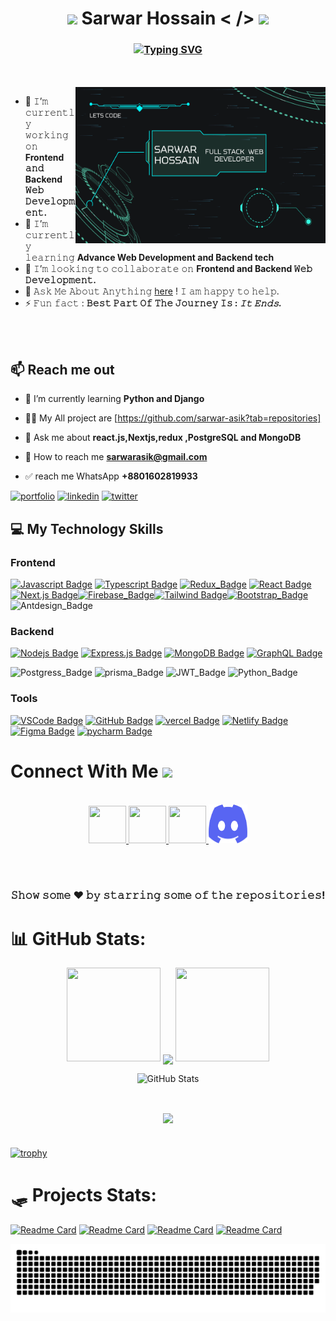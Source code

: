 <h1 align="center">
  <img src="GIF/Earth.gif" width="24px">
     Sarwar Hossain  < /> 
     <!-- MERN Stack Developer/&gt;! -->
  <img src="GIF/Hi.gif" width="40px" />
</h1>

<h3 align="center">
<a  href="https://git.io/typing-svg"><img  src="https://readme-typing-svg.demolab.com?font=Fira+Code&size=33&pause=1000&center=true&vCenter=true&multiline=true&width=560&lines=Full+Stack+Web+Developer" alt="Typing SVG" /></a>
</h3>


<br/>
<br/>

<img align="right" height="250" width="400" alt="GIF" src="./SarwarBanner3.png" />

- 🔭 𝙸’𝚖 𝚌𝚞𝚛𝚛𝚎𝚗𝚝𝚕𝚢 𝚠𝚘𝚛𝚔𝚒𝚗𝚐 𝚘𝚗 **Frontend 𝚊𝚗𝚍 Backend 𝚆𝚎𝚋 𝙳𝚎𝚟𝚎𝚕𝚘𝚙𝚖𝚎𝚗𝚝.**
- 🌱 𝙸’𝚖 𝚌𝚞𝚛𝚛𝚎𝚗𝚝𝚕𝚢 𝚕𝚎𝚊𝚛𝚗𝚒𝚗𝚐 **Advance Web Development
  and Backend tech**
- 👯 𝙸’𝚖 𝚕𝚘𝚘𝚔𝚒𝚗𝚐 𝚝𝚘 𝚌𝚘𝚕𝚕𝚊𝚋𝚘𝚛𝚊𝚝𝚎 𝚘𝚗 **Frontend and Backend 𝚆𝚎𝚋 𝙳𝚎𝚟𝚎𝚕𝚘𝚙𝚖𝚎𝚗𝚝.**
- 💬 𝙰𝚜𝚔 𝙼𝚎 𝙰𝚋𝚘𝚞𝚝 𝙰𝚗𝚢𝚝𝚑𝚒𝚗𝚐 [here](https://bd.linkedin.com/in/sarwar-asik) ! 𝙸 𝚊𝚖 𝚑𝚊𝚙𝚙𝚢 𝚝𝚘 𝚑𝚎𝚕𝚙.
- ⚡ 𝙵𝚞𝚗 𝚏𝚊𝚌𝚝 : **𝙱𝚎𝚜𝚝 𝙿𝚊𝚛𝚝 𝙾𝚏 𝚃𝚑𝚎 𝙹𝚘𝚞𝚛𝚗𝚎𝚢 𝙸𝚜 : _𝙸𝚝 𝙴𝚗𝚍𝚜._**

<br/>
<br/>

## :mailbox: Reach me out

- 🎫 I’m currently learning **Python and Django**

- 👨‍💻 My All project are [https://github.com/sarwar-asik?tab=repositories]

- 💬 Ask me about **react.js,Nextjs,redux ,PostgreSQL and MongoDB**

- 📲 How to reach me **sarwarasik@gmail.com**
- ✅ reach me WhatsApp **+8801602819933**

[![portfolio](https://img.shields.io/badge/my_portfolio-000?style=for-the-badge&logo=ko-fi&logoColor=white)](https://sarwar.vercel.app/)
[![linkedin](https://img.shields.io/badge/linkedin-0A66C2?style=for-the-badge&logo=linkedin&logoColor=white)](https://www.linkedin.com/in/sarwar-asik)
[![twitter](https://img.shields.io/badge/facebook-1093f4?style=for-the-badge&logo=facebook&logoColor=white)](https://www.facebook.com/profile.php?id=100087624802395)





## :computer: My Technology Skills

<be>

### Frontend

[![Javascript Badge](https://img.shields.io/badge/-Javascript-F0DB4F?style=for-the-badge&labelColor=black&logo=javascript&logoColor=F0DB4F)](#) [![Typescript Badge](https://img.shields.io/badge/-Typescript-007acc?style=for-the-badge&labelColor=black&logo=typescript&logoColor=007acc)](#) [![Redux_Badge](https://img.shields.io/badge/Redux%20TollKit-764abc?style=for-the-badge&logo=redux&logoColor=06B6D4&labelColor=000000)](#) [![React Badge](https://img.shields.io/badge/-React-61DBFB?style=for-the-badge&labelColor=black&logo=react&logoColor=61DBFB)](#) [![Next.js Badge](https://img.shields.io/badge/next.js-000000?style=for-the-badge&logo=nextdotjs&logoColor=white)](#)[![Firebase_Badge](https://img.shields.io/badge/Firebase%20Auth-1a73e8?style=for-the-badge&logo=firebase&logoColor=ffca28&labelColor=000000)](#)[![Tailwind Badge](https://img.shields.io/badge/Tailwind%20CSS-092749?style=for-the-badge&logo=tailwindcss&logoColor=06B6D4&labelColor=000000)](#)[![Bootstrap_Badge](https://img.shields.io/badge/BootStrap-732ffa?style=for-the-badge&logo=bootstrap&logoColor=732ffa&labelColor=white)](#)![Antdesign_Badge](https://img.shields.io/badge/Ant%20Design-f63b4c?style=for-the-badge&logo=antdesign&logoColor=117eff&labelColor=000000)

</td><td valign="top" width="33%">

### Backend

[![Nodejs Badge](https://img.shields.io/badge/-Nodejs-3C873A?style=for-the-badge&labelColor=black&logo=node.js&logoColor=3C873A)](#) [![Express.js Badge](https://img.shields.io/badge/Express.js-000000?style=for-the-badge&logo=express&logoColor=white)](#) [![MongoDB Badge](https://img.shields.io/badge/MongoDB-4EA94B?style=for-the-badge&logo=mongodb&logoColor=4EA94B&labelColor=white)](#) [![GraphQL Badge](https://img.shields.io/badge/-GraphQl-e535ab?style=for-the-badge&labelColor=black&logo=node.js&logoColor=e535ab)](#)

![Postgress_Badge](https://img.shields.io/badge/Postgre%20SQL-689dc8?style=for-the-badge&logo=postgresql&logoColor=117eff&labelColor=000000)
![prisma_Badge](https://img.shields.io/badge/prisma%20ORm-5a67d8?style=for-the-badge&logo=prisma&logoColor=black&labelColor=white)
![JWT_Badge](https://img.shields.io/badge/Json%20Web%20Token-d63aff?style=for-the-badge&logo=jwt&logoColor=117eff&labelColor=000000)
![Python_Badge](https://img.shields.io/badge/Python%20Fundamental-326d9d?style=for-the-badge&logo=python&logoColor=ffdc6b&labelColor=1e2933)

### Tools

[![VSCode Badge](https://img.shields.io/badge/Visual_Studio-092749?style=for-the-badge&logo=visual%20studio&logoColor=06B6D4&labelColor=000000)](#) [![GitHub Badge](https://img.shields.io/badge/GitHub-1e2933?style=for-the-badge&logo=github&logoColor=white&labelColor=000000)](#)
[![vercel Badge](https://img.shields.io/badge/vercel-1e2933?style=for-the-badge&logo=vercel&logoColor=&labelColor=000000)](#)
[![Netlify Badge](https://img.shields.io/badge/netlify-230a5c?style=for-the-badge&logo=netlify&logoColor=2fc8c6&labelColor=000000)](#)
[![Figma Badge](https://img.shields.io/badge/Figma-ff7362?style=for-the-badge&logo=figma&logoColor=f24d18&labelColor=white)](#)
[![pycharm Badge](https://img.shields.io/badge/pycharm-28b8a0?style=for-the-badge&logo=pycharm&logoColor=f24d1&labelColor=black)](#)

<h1>
  Connect With Me
  <img src="https://github.com/JayantGoel001/JayantGoel001/blob/master/GIF/Handshake.gif" height="25px">
</h1>

<p align="center">
  <br>
  <a href="https://www.linkedin.com/in/sarwar-hossain-a29660257/" target="_blank">
    <code><img height="60" width="60"  src="https://raw.githubusercontent.com/rahuldkjain/github-profile-readme-generator/master/src/images/icons/Social/linked-in-alt.svg"/></code>
  </a>
  <a href="https://www.facebook.com/profile.php?id=100087624802395" target="_blank">
    <code><img  height="60" width="60" src="https://raw.githubusercontent.com/rahuldkjain/github-profile-readme-generator/master/src/images/icons/Social/facebook.svg"/></code>
  </a>
 
  <a href="https://twitter.com/sarwar_asik" target="_blank">
    <code><img height="60" width="60" src="https://raw.githubusercontent.com/rahuldkjain/github-profile-readme-generator/master/src/images/icons/Social/twitter.svg"/></code>
    
  </a>
  <a href="https://discord.com/users/.sarwarhossain">
    <code><img src="https://github.com/sarwar-asik/sarwar-asik/blob/main/discordimages.png" alt="Jayant Goel's DEV Profile" height="62" width="62"></code>
  </a>     
</p>

<br/>
<br/>

<div align="center">

### 𝚂𝚑𝚘𝚠 𝚜𝚘𝚖𝚎 ❤️ 𝚋𝚢 𝚜𝚝𝚊𝚛𝚛𝚒𝚗𝚐 𝚜𝚘𝚖𝚎 𝚘𝚏 𝚝𝚑𝚎 𝚛𝚎𝚙𝚘𝚜𝚒𝚝𝚘𝚛𝚒𝚎𝚜!

</div>

# 📊 GitHub Stats:

<p align="center">
  <img height="150" width="150" src="https://github.com/JayantGoel001/JayantGoel001/blob/master/WEBP/left.webp">
  <img align="center" src="https://github-readme-streak-stats.herokuapp.com/?user=sarwar-asik&theme=dark&hide_border=true"/>

  <img height="150" width="150" src="https://github.com/JayantGoel001/JayantGoel001/blob/master/WEBP/right.webp">

  <p align="center">
  <img src="https://github-readme-stats.vercel.app/api?username=sarwar-asik&show_icons=true&theme=transparent" alt="GitHub Stats">
</p>
   
 </br>

</p>

<p align="center">
  <img align="center" src="https://github-readme-stats.vercel.app/api/top-langs/?username=sarwar-asik&theme=marco&hide_border=true&include_all_commits=true&count_private=true&layout=compact" />

</p>

#

[![trophy](https://github-profile-trophy.vercel.app/?username=sarwar-asik&margin-w=18)](https://github-profile-trophy.vercel.app/?username=sarwar-asik&margin-w=15)

# 🛷 Projects Stats:

[![Readme Card](https://github-readme-stats.vercel.app/api/pin/?username=sarwar-asik&repo=Ordin-Frontend)](https://github.com/sarwar-asik/Ordin-Frontend)
[![Readme Card](https://github-readme-stats.vercel.app/api/pin/?username=sarwar-asik&repo=All-mongo)](https://github.com/sarwar-asik/All-mongo)
[![Readme Card](https://github-readme-stats.vercel.app/api/pin/?username=sarwar-asik&repo=Cheap-pc-builder)](https://github.com/sarwar-asik/Cheap-pc-builder)
[![Readme Card](https://github-readme-stats.vercel.app/api/pin/?username=sarwar-asik&repo=ready-serverPrismaPostgres)](https://github.com/sarwar-asik/ready-serverPrismaPostgres)


<div align="center">
  <a href="https://github.com/sarwar-asik/sarwar-asik/">
  <img  src="https://github.com/1999AZZAR/1999AZZAR/blob/main/resources/img/grid-snake.svg"
       alt="snake" /></a>
</div>
